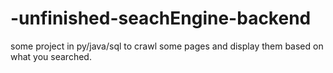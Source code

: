 # -unfinished-seachEngine-backend
some project in py/java/sql to crawl some pages and display them based on what you searched.
